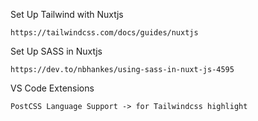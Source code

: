 Set Up Tailwind with Nuxtjs
```
https://tailwindcss.com/docs/guides/nuxtjs
```

Set Up SASS in Nuxtjs
```
https://dev.to/nbhankes/using-sass-in-nuxt-js-4595
```

VS Code Extensions
```
PostCSS Language Support -> for Tailwindcss highlight
```
